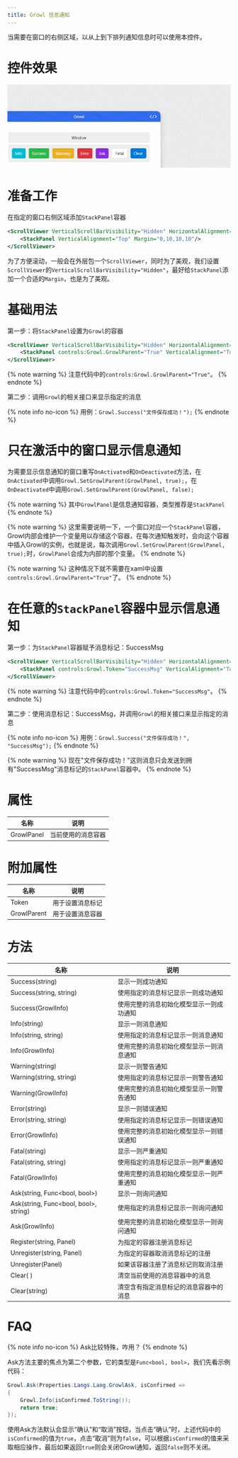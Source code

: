 ```yaml
---
title: Growl 信息通知
---
```


当需要在窗口的右侧区域，以从上到下排列通知信息时可以使用本控件。

# 控件效果

![Growl](https://raw.githubusercontent.com/HandyOrg/HandyOrgResource/master/HandyControl/Resources/Growl.gif)

# 准备工作

在指定的窗口右侧区域添加`StackPanel`容器
``` xml
<ScrollViewer VerticalScrollBarVisibility="Hidden" HorizontalAlignment="Right">
    <StackPanel VerticalAlignment="Top" Margin="0,10,10,10"/>
</ScrollViewer>
```
为了方便滚动，一般会在外层包一个`ScrollViewer`，同时为了美观，我们设置`ScrollViewer`的`VerticalScrollBarVisibility="Hidden"`，最好给`StackPanel`添加一个合适的`Margin`，也是为了美观。

# 基础用法

第一步：将`StackPanel`设置为`Growl`的容器

``` xml
<ScrollViewer VerticalScrollBarVisibility="Hidden" HorizontalAlignment="Right">
    <StackPanel controls:Growl.GrowlParent="True" VerticalAlignment="Top" Margin="0,10,10,10"/>
</ScrollViewer>
```
{% note warning %}
注意代码中的`controls:Growl.GrowlParent="True"`。
{% endnote %}

第二步：调用`Growl`的相关接口来显示指定的消息

{% note info no-icon %}
用例：`Growl.Success("文件保存成功！");`
{% endnote %}

# 只在激活中的窗口显示信息通知

为需要显示信息通知的窗口重写`OnActivated`和`OnDeactivated`方法，在`OnActivated`中调用`Growl.SetGrowlParent(GrowlPanel, true);`，在`OnDeactivated`中调用`Growl.SetGrowlParent(GrowlPanel, false);`

{% note warning %}
其中`GrowlPanel`是信息通知容器，类型推荐是`StackPanel`
{% endnote %}

{% note warning %}
这里需要说明一下，一个窗口对应一个`StackPanel`容器，Growl内部会维护一个变量用以存储这个容器，在每次通知触发时，会向这个容器中插入Growl的实例，也就是说，每次调用`Growl.SetGrowlParent(GrowlPanel, true);`时，`GrowlPanel`会成为内部的那个变量。
{% endnote %}

{% note warning %}
这种情况下就不需要在xaml中设置`controls:Growl.GrowlParent="True"`了。
{% endnote %}

# 在任意的`StackPanel`容器中显示信息通知

第一步：为`StackPanel`容器赋予消息标记：SuccessMsg
``` xml
<ScrollViewer VerticalScrollBarVisibility="Hidden" HorizontalAlignment="Right">
    <StackPanel controls:Growl.Token="SuccessMsg" VerticalAlignment="Top" Margin="0,10,10,10"/>
</ScrollViewer>
```
{% note warning %}
注意代码中的`controls:Growl.Token="SuccessMsg"`。
{% endnote %}

第二步：使用消息标记：SuccessMsg，并调用`Growl`的相关接口来显示指定的消息

{% note info no-icon %}
用例：`Growl.Success("文件保存成功！", "SuccessMsg");`
{% endnote %}

{% note warning %}
现在"文件保存成功！"这则消息只会发送到拥有"SuccessMsg"消息标记的`StackPanel`容器中。
{% endnote %}

# 属性

|名称|说明|
|-|-|
| GrowlPanel | 当前使用的消息容器 |

# 附加属性

|名称|说明|
|-|-|
| Token | 用于设置消息标记 |
| GrowlParent | 用于设置消息容器 |

# 方法

|名称|说明|
|-|-|
| Success(string) | 显示一则成功通知 |
| Success(string, string) | 使用指定的消息标记显示一则成功通知 |
| Success(GrowlInfo) | 使用完整的消息初始化模型显示一则成功通知 |
| Info(string) | 显示一则消息通知 |
| Info(string, string) | 使用指定的消息标记显示一则消息通知 |
| Info(GrowlInfo) | 使用完整的消息初始化模型显示一则消息通知 |
| Warning(string) | 显示一则警告通知 |
| Warning(string, string) | 使用指定的消息标记显示一则警告通知 |
| Warning(GrowlInfo) | 使用完整的消息初始化模型显示一则警告通知 |
| Error(string) | 显示一则错误通知 |
| Error(string, string) | 使用指定的消息标记显示一则错误通知 |
| Error(GrowlInfo) | 使用完整的消息初始化模型显示一则错误通知 |
| Fatal(string) | 显示一则严重通知 |
| Fatal(string, string) | 使用指定的消息标记显示一则严重通知 |
| Fatal(GrowlInfo) | 使用完整的消息初始化模型显示一则严重通知 |
| Ask(string, Func<bool, bool>) | 显示一则询问通知 |
| Ask(string, Func<bool, bool>, string) | 使用指定的消息标记显示一则询问通知 |
| Ask(GrowlInfo) | 使用完整的消息初始化模型显示一则询问通知 |
| Register(string, Panel) | 为指定的容器注册消息标记 |
| Unregister(string, Panel) | 为指定的容器取消消息标记的注册 |
| Unregister(Panel) | 如果该容器注册了消息标记则取消注册 |
| Clear( ) | 清空当前使用的消息容器中的消息 |
| Clear(string) | 清空含有指定消息标记的消息容器中的消息 |

# FAQ

{% note info no-icon %}
Ask比较特殊，咋用？
{% endnote %}

Ask方法主要的焦点为第二个参数，它的类型是`Func<bool, bool>`，我们先看示例代码：
``` csharp
Growl.Ask(Properties.Langs.Lang.GrowlAsk, isConfirmed =>
{
    Growl.Info(isConfirmed.ToString());
    return true;
});
```
使用Ask方法默认会显示“确认”和“取消”按钮，当点击“确认”时，上述代码中的`isConfirmed`的值为`true`，点击“取消”则为`false`，可以根据`isConfirmed`的值来采取相应操作，最后如果返回`true`则会关闭Growl通知，返回`false`则不关闭。